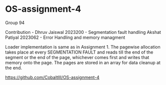 # OS-assignment-4
Group 94

Contribution - 
Dhruv Jaiswal 2023200 - Segmentation fault handling
Akshat Patiyal 2023062 - Error Handling and memory managment

Loader implementation is same as in Assignment 1.
The pagewise allocation takes place at every SEGMENTATION FAULT and reads till the end of the segment or the end of the page, whichever comes first and writes that memory onto the page.
The pages are stored in an array for data cleanup at the end.

https://github.com/CobaltIII/OS-assignment-4
